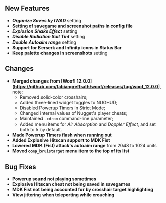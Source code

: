 ## New Features

- **_Organize Saves by IWAD_** setting
- **Setting of savegame and screenshot paths in config file**
- **_Explosion Shake Effect_** setting
- **_Disable Radiation Suit Tint_** setting
- **_Double Autoaim range_** setting
- **Support for Berserk and Infinity icons in Status Bar**
- **Keep palette changes in screenshots** setting

## Changes

- **Merged changes from [Woof! 12.0.0](https://github.com/fabiangreffrath/woof/releases/tag/woof_12.0.0]**, note:
  - Removed solid-color crosshairs;
  - Added three-lined widget toggles to NUGHUD;
  - Disabled Powerup Timers in Strict Mode;
  - Changed internal values of Nugget's player cheats;
  - Maintained `-cdrom` command-line parameter;
  - Added menu items for _Air Absorption_ and _Doppler Effect_, and set both to 5 by default.
- **Made Powerup Timers flash when running out**
- **Added Explosive Hitscan support to MDK Fist**
- **Lowered MDK (Fist) attack's autoaim range** from 2048 to 1024 units
- **Moved `comp_bruistarget` menu item to the top of its list**

## Bug Fixes

- **Powerup sound not playing sometimes**
- **Explosive Hitscan cheat not being saved in savegames**
- **MDK Fist not being accounted for by crosshair target highlighting**
- **View jittering when teleporting while crouching**
